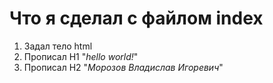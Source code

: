 # Что я сделал с файлом index
1) Задал тело html
2) Прописал H1 "*hello world!*"
3) Прописал H2 "*Морозов Владислав Игоревич*"
